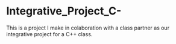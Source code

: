# Integrative_Project_C-

This is a project I make in colaboration with a class partner as our integrative project for a C++ class.
